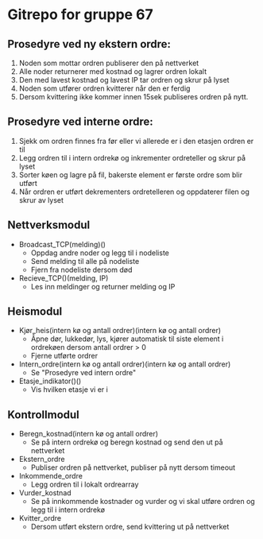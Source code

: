 # Gitrepo for gruppe 67

## Prosedyre ved ny ekstern ordre:
1. Noden som mottar ordren publiserer den på nettverket
2. Alle noder returnerer med kostnad og lagrer ordren lokalt
3. Den med lavest kostnad og lavest IP tar ordren og skrur på lyset
4. Noden som utfører ordren kvitterer når den er ferdig
5. Dersom kvittering ikke kommer innen 15sek publiseres ordren på nytt.

## Prosedyre ved interne ordre:
1. Sjekk om ordren finnes fra før eller vi allerede er i den etasjen ordren er til
2. Legg ordren til i intern ordrekø og inkrementer ordreteller og skrur på lyset
3. Sorter køen og lagre på fil, bakerste element er første ordre som blir utført
4. Når ordren er utført dekrementers ordretelleren og oppdaterer filen og skrur av lyset

## Nettverksmodul
* Broadcast_TCP(melding)()
  * Oppdag andre noder og legg til i nodeliste
  * Send melding til alle på nodeliste
  * Fjern fra nodeliste dersom død
* Recieve_TCP()(melding, IP)
  * Les inn meldinger og returner melding og IP

## Heismodul
* Kjør_heis(intern kø og antall ordrer)(intern kø og antall ordrer)
  * Åpne dør, lukkedør, lys, kjører automatisk til siste element i ordrekøen dersom antall ordrer > 0
  * Fjerne utførte ordrer
* Intern_ordre(intern kø og antall ordrer)(intern kø og antall ordrer)
  * Se "Prosedyre ved intern ordre"
* Etasje_indikator()()
  * Vis hvilken etasje vi er i
## Kontrollmodul
* Beregn_kostnad(intern kø og antall ordrer)
  * Se på intern ordrekø og beregn kostnad og send den ut på nettverket
* Ekstern_ordre
  * Publiser ordren på nettverket, publiser på nytt dersom timeout
* Inkommende_ordre
  * Legg ordren til i lokalt ordrearray
* Vurder_kostnad
  * Se på innkommende kostnader og vurder og vi skal utføre ordren og legg til i intern ordrekø
* Kvitter_ordre
  * Dersom utført ekstern ordre, send kvittering ut på nettverket
